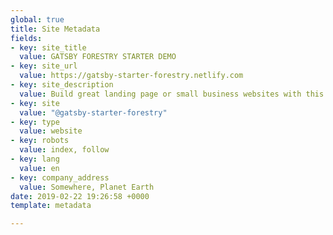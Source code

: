 ```yaml
---
global: true
title: Site Metadata
fields:
- key: site_title
  value: GATSBY FORESTRY STARTER DEMO
- key: site_url
  value: https://gatsby-starter-forestry.netlify.com
- key: site_description
  value: Build great landing page or small business websites with this starter template for Gatsby and Forestry.io. Automatic deployment on netlify and now.sh are also included.
- key: site
  value: "@gatsby-starter-forestry"
- key: type
  value: website
- key: robots
  value: index, follow
- key: lang
  value: en
- key: company_address
  value: Somewhere, Planet Earth
date: 2019-02-22 19:26:58 +0000
template: metadata

---
```

